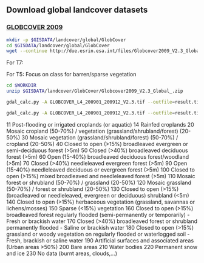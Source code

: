 
## Download global landcover datasets

### [GLOBCOVER 2009](http://due.esrin.esa.int/page_globcover.php)

```sh
mkdir -p $GISDATA/landcover/global/GlobCover
cd $GISDATA/landcover/global/GlobCover
wget --continue http://due.esrin.esa.int/files/Globcover2009_V2.3_Global_.zip

```
For T7:

For T5:
Focus on class for barren/sparse vegetation

```sh
cd $WORKDIR
unzip $GISDATA/landcover/GlobCover/Globcover2009_V2.3_Global_.zip

gdal_calc.py -A GLOBCOVER_L4_200901_200912_V2.3.tif --outfile=result.tif --calc="(A==50)"

gdal_calc.py -A GLOBCOVER_L4_200901_200912_V2.3.tif --outfile=result.tif --calc="logical_and(A==50,A==100)"
```

11	Post-flooding or irrigated croplands (or aquatic)
14	Rainfed croplands
20	Mosaic cropland (50-70%) / vegetation (grassland/shrubland/forest) (20-50%)
30	Mosaic vegetation (grassland/shrubland/forest) (50-70%) / cropland (20-50%)
40	Closed to open (>15%) broadleaved evergreen or semi-deciduous forest (>5m)
50	Closed (>40%) broadleaved deciduous forest (>5m)
60	Open (15-40%) broadleaved deciduous forest/woodland (>5m)
70	Closed (>40%) needleleaved evergreen forest (>5m)
90	Open (15-40%) needleleaved deciduous or evergreen forest (>5m)
100	Closed to open (>15%) mixed broadleaved and needleleaved forest (>5m)
110	Mosaic forest or shrubland (50-70%) / grassland (20-50%)
120	Mosaic grassland (50-70%) / forest or shrubland (20-50%)
130	Closed to open (>15%) (broadleaved or needleleaved, evergreen or deciduous) shrubland (<5m)
140	Closed to open (>15%) herbaceous vegetation (grassland, savannas or lichens/mosses)
150	Sparse (<15%) vegetation
160	Closed to open (>15%) broadleaved forest regularly flooded (semi-permanently or temporarily) - Fresh or brackish water
170	Closed (>40%) broadleaved forest or shrubland permanently flooded - Saline or brackish water
180	Closed to open (>15%) grassland or woody vegetation on regularly flooded or waterlogged soil - Fresh, brackish or saline water
190	Artificial surfaces and associated areas (Urban areas >50%)
200	Bare areas
210	Water bodies
220	Permanent snow and ice
230	No data (burnt areas, clouds,…)
